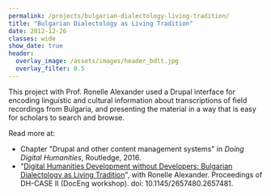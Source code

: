 ```yaml
---
permalink: /projects/bulgarian-dialectology-living-tradition/
title: "Bulgarian Dialectology as Living Tradition"
date: 2012-12-26
classes: wide
show_date: true
header:
  overlay_image: /assets/images/header_bdlt.jpg
  overlay_filter: 0.5
---
```


This project with Prof. Ronelle Alexander used a Drupal interface for encoding linguistic and cultural information about transcriptions of field recordings from Bulgaria, and presenting the material in a way that is easy for scholars to search and browse.

Read more at:

* Chapter "Drupal and other content management systems" in <em>Doing Digital Humanities</em>, Routledge, 2016.
* "<a href="http://dl.acm.org/citation.cfm?id=2657481&amp;CFID=500869429&amp;CFTOKEN=21343628">Digital Humanities Development without Developers: Bulgarian Dialectology as Living Tradition</a>", with Ronelle Alexander. Proceedings of DH-CASE II (DocEng workshop). doi: 10.1145/2657480.2657481.